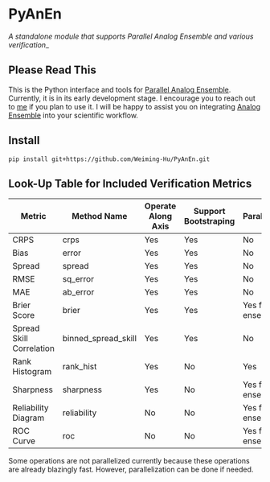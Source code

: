 # PyAnEn

_A standalone module that supports Parallel Analog Ensemble and various verification__

## Please Read This

This is the Python interface and tools for [Parallel Analog Ensemble](https://weiming-hu.github.io/AnalogsEnsemble/). Currently, it is in its early development stage. I encourage you to reach out to [me](https://weiming-hu.github.io/) if you plan to use it. I will be happy to assist you on integrating [Analog Ensemble](https://weiming-hu.github.io/AnalogsEnsemble/) into your scientific workflow.


## Install

```
pip install git+https://github.com/Weiming-Hu/PyAnEn.git
```

## Look-Up Table for Included Verification Metrics

| **Metric**               | **Method Name**     | **Operate Along Axis** | **Support Bootstraping** | **Parallelizable** |
|--------------------------|---------------------|------------------------|--------------------------|--------------------|
| CRPS                     | crps                | Yes                    | Yes                      | No                 |
| Bias                     | error               | Yes                    | Yes                      | No                 |
| Spread                   | spread              | Yes                    | Yes                      | No                 |
| RMSE                     | sq_error            | Yes                    | Yes                      | No                 |
| MAE                      | ab_error            | Yes                    | Yes                      | No                 |
| Brier Score              | brier               | Yes                    | Yes                      | Yes for ensembles  |
| Spread Skill Correlation | binned_spread_skill | Yes                    | Yes                      | No                 |
| Rank Histogram           | rank_hist           | Yes                    | No                       | Yes                |
| Sharpness                | sharpness           | Yes                    | No                       | Yes for ensembles  |
| Reliability Diagram      | reliability         | No                     | No                       | Yes for ensembles  |
| ROC Curve                | roc                 | No                     | No                       | Yes for ensembles  |

Some operations are not parallelized currently because these operations are already blazingly fast. However, parallelization can be done if needed.
